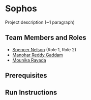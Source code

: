 # Sophos

Project description (~1 paragraph)

## Team Members and Roles

- [Spencer Nelson](https://github.com/nelsosp/CIS641-HW2-Nelson) (Role 1, Role 2)
- [Manohar Reddy Gaddam](https://github.com/manohargaddam/CIS641-HW2-gaddam)
- [Mounika Ravada](https://github.com/ravadam-gvsu/CIS641-HW2-ravada)

## Prerequisites

## Run Instructions
